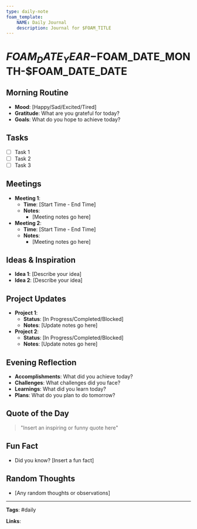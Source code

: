 ```yaml
---
type: daily-note
foam_template:
    NAME: Daily Journal
    description: Journal for $FOAM_TITLE
---
```


# $FOAM_DATE_YEAR-$FOAM_DATE_MONTH-$FOAM_DATE_DATE

## Morning Routine

- **Mood**: [Happy/Sad/Excited/Tired]
- **Gratitude**: What are you grateful for today?
- **Goals**: What do you hope to achieve today?

## Tasks

- [ ] Task 1
- [ ] Task 2
- [ ] Task 3

## Meetings

- **Meeting 1**:
  - **Time**: [Start Time - End Time]
  - **Notes**:
    - [Meeting notes go here]
- **Meeting 2**:
  - **Time**: [Start Time - End Time]
  - **Notes**:
    - [Meeting notes go here]

## Ideas & Inspiration

- **Idea 1**: [Describe your idea]
- **Idea 2**: [Describe your idea]

## Project Updates

- **Project 1**:
  - **Status**: [In Progress/Completed/Blocked]
  - **Notes**: [Update notes go here]
- **Project 2**:
  - **Status**: [In Progress/Completed/Blocked]
  - **Notes**: [Update notes go here]

## Evening Reflection

- **Accomplishments**: What did you achieve today?
- **Challenges**: What challenges did you face?
- **Learnings**: What did you learn today?
- **Plans**: What do you plan to do tomorrow?

## Quote of the Day

> "Insert an inspiring or funny quote here"

## Fun Fact

- Did you know? [Insert a fun fact]

## Random Thoughts

- [Any random thoughts or observations]

---

**Tags**: #daily

**Links**:


